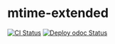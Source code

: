 # mtime-extended

[![CI Status](https://github.com/mbarbin/mtime-extended/workflows/ci/badge.svg)](https://github.com/mbarbin/mtime-extended/actions/workflows/ci.yml)
[![Deploy odoc Status](https://github.com/mbarbin/mtime-extended/workflows/deploy-odoc/badge.svg)](https://github.com/mbarbin/mtime-extended/actions/workflows/deploy-odoc.yml)
